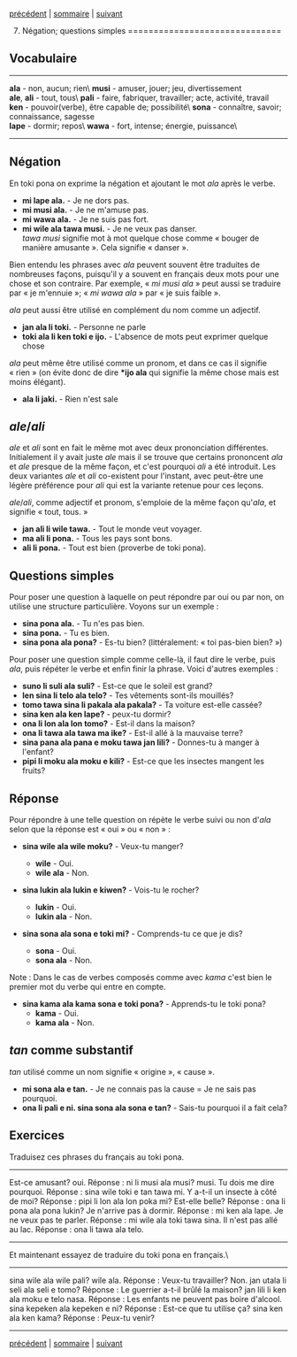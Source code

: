 [précédent](lecon06.md) | [sommaire](lecons.md) | [suivant](lecon08.md)

7. Négation; questions simples
==============================

Vocabulaire
-----------

  ---------------------------------------------------------- --------------------------------------------------------------------
  **ala** - non, aucun; rien\                                **musi** - amuser, jouer; jeu, divertissement\
   **ale**, **ali** - tout, tous\                             **pali** - faire, fabriquer, travailler; acte, activité, travail\
   **ken** - pouvoir(verbe), être capable de; possibilité\    **sona** - connaître, savoir; connaissance, sagesse\
   **lape** - dormir; repos\                                  **wawa** - fort, intense; énergie, puissance\
                                                             
  ---------------------------------------------------------- --------------------------------------------------------------------

Négation
--------

En toki pona on exprime la négation et ajoutant le mot *ala* après le
verbe.

-   **mi lape ala.** - Je ne dors pas.
-   **mi musi ala.** - Je ne m'amuse pas.
-   **mi wawa ala.** - Je ne suis pas fort.
-   **mi wile ala tawa musi.** - Je ne veux pas danser.\
     *tawa musi* signifie mot à mot quelque chose comme « bouger de
    manière amusante ». Cela signifie « danser ».

Bien entendu les phrases avec *ala* peuvent souvent être traduites de
nombreuses façons, puisqu'il y a souvent en français deux mots pour une
chose et son contraire. Par exemple, « *mi musi ala* » peut aussi se
traduire par « je m'ennuie »; « *mi wawa ala* » par « je suis faible ».

*ala* peut aussi être utilisé en complément du nom comme un adjectif.

-   **jan ala li toki.** - Personne ne parle
-   **toki ala li ken toki e ijo.** - L'absence de mots peut exprimer
    quelque chose

*ala* peut même être utilisé comme un pronom, et dans ce cas il signifie
« rien » (on évite donc de dire **\*ijo ala** qui signifie la même chose
mais est moins élégant).

-   **ala li jaki.** - Rien n'est sale

*ale*/*ali*
-----------

*ale* et *ali* sont en fait le même mot avec deux prononciation
différentes. Initialement il y avait juste *ale* mais il se trouve que
certains prononcent *ala* et *ale* presque de la même façon, et c'est
pourquoi *ali* a été introduit. Les deux variantes *ale* et *ali*
co-existent pour l'instant, avec peut-être une légère préférence pour
*ali* qui est la variante retenue pour ces leçons.

*ale*/*ali*, comme adjectif et pronom, s'emploie de la même façon
qu'*ala*, et signifie « tout, tous. »

-   **jan ali li wile tawa.** - Tout le monde veut voyager.
-   **ma ali li pona.** - Tous les pays sont bons.
-   **ali li pona.** - Tout est bien (proverbe de toki pona).

Questions simples
-----------------

Pour poser une question à laquelle on peut répondre par oui ou par non,
on utilise une structure particulière. Voyons sur un exemple :

-   **sina pona ala.** - Tu n'es pas bien.
-   **sina pona.** - Tu es bien.
-   **sina pona ala pona?** - Es-tu bien? (littéralement: « toi pas-bien
    bien? »)

Pour poser une question simple comme celle-là, il faut dire le verbe,
puis *ala*, puis répéter le verbe et enfin finir la phrase. Voici
d'autres exemples :

-   **suno li suli ala suli?** - Est-ce que le soleil est grand?
-   **len sina li telo ala telo?** - Tes vêtements sont-ils mouillés?
-   **tomo tawa sina li pakala ala pakala?** - Ta voiture est-elle
    cassée?
-   **sina ken ala ken lape?** - peux-tu dormir?
-   **ona li lon ala lon tomo?** - Est-il dans la maison?
-   **ona li tawa ala tawa ma ike?** - Est-il allé à la mauvaise terre?
-   **sina pana ala pana e moku tawa jan lili?** - Donnes-tu à manger à
    l'enfant?
-   **pipi li moku ala moku e kili?** - Est-ce que les insectes mangent
    les fruits?

Réponse
-------

Pour répondre à une telle question on répète le verbe suivi ou non
d'*ala* selon que la réponse est « oui » ou « non » :

-   **sina wile ala wile moku?** - Veux-tu manger?
    -   **wile** - Oui.
    -   **wile ala** - Non.

-   **sina lukin ala lukin e kiwen?** - Vois-tu le rocher?
    -   **lukin** - Oui.
    -   **lukin ala** - Non.

-   **sina sona ala sona e toki mi?** - Comprends-tu ce que je dis?
    -   **sona** - Oui.
    -   **sona ala** - Non.

Note : Dans le cas de verbes composés comme avec *kama* c'est bien le
premier mot du verbe qui entre en compte.

-   **sina kama ala kama sona e toki pona?** - Apprends-tu le toki pona?
    -   **kama** - Oui.
    -   **kama ala** - Non.

*tan* comme substantif
----------------------

*tan* utilisé comme un nom signifie « origine », « cause ».

-   **mi sona ala e tan.** - Je ne connais pas la cause = Je ne sais pas
    pourquoi.
-   **ona li pali e ni. sina sona ala sona e tan?** - Sais-tu pourquoi
    il a fait cela?

Exercices
---------

Traduisez ces phrases du français au toki pona.

  ------------------------------------ -----------------------------------------
  Est-ce amusant? oui.                 Réponse : ni li musi ala musi? musi.
  Tu dois me dire pourquoi.            Réponse : sina wile toki e tan tawa mi.
  Y a-t-il un insecte à côté de moi?   Réponse : pipi li lon ala lon poka mi?
  Est-elle belle?                      Réponse : ona li pona ala pona lukin?
  Je n'arrive pas à dormir.            Réponse : mi ken ala lape.
  Je ne veux pas te parler.            Réponse : mi wile ala toki tawa sina.
  Il n'est pas allé au lac.            Réponse : ona li tawa ala telo.
  ------------------------------------ -----------------------------------------

Et maintenant essayez de traduire du toki pona en français.\

  --------------------------------------- ------------------------------------------------------
  sina wile ala wile pali? wile ala.      Réponse : Veux-tu travailler? Non.
  jan utala li seli ala seli e tomo?      Réponse : Le guerrier a-t-il brûlé la maison?
  jan lili li ken ala moku e telo nasa.   Réponse : Les enfants ne peuvent pas boire d'alcool.
  sina kepeken ala kepeken e ni?          Réponse : Est-ce que tu utilise ça?
  sina ken ala ken kama?                  Réponse : Peux-tu venir?
  --------------------------------------- ------------------------------------------------------

[précédent](lecon06.md) | [sommaire](lecons.md) | [suivant](lecon08.md)
